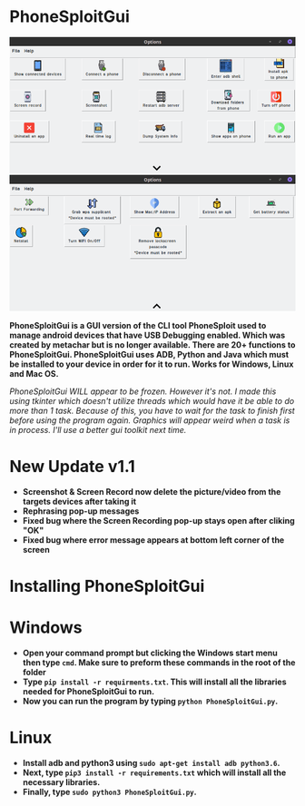 # PhoneSploitGui

![Screenshot](Screenshots/Firstpage.png)
![Screenshot](Screenshots/Secondpage.png)

**PhoneSploitGui is a GUI version of the CLI tool PhoneSploit used to manage android devices that have USB Debugging enabled. Which was created by metachar but is no longer available.
There are 20+ functions to PhoneSploitGui. PhoneSploitGui uses ADB, Python and Java which must be installed to your device in order for it to run. Works for Windows, Linux and Mac OS.**

_PhoneSploitGui WILL appear to be frozen. However it's not. I made this using tkinter which doesn't utilize threads which would have it be able to do more than 1 task. Because of this, you have to wait for the task to finish first before using the program again. Graphics will appear weird when a task is in process. I'll use a better gui toolkit next time._

# New Update v1.1
* **Screenshot & Screen Record now delete the picture/video from the targets devices after taking it**<br>
* **Rephrasing pop-up messages**<br>
* **Fixed bug where the Screen Recording pop-up stays open after cliking "OK"**<br>
* **Fixed bug where error message appears at bottom left corner of the screen**<br>


# Installing PhoneSploitGui
# Windows

* **Open your command prompt but clicking the Windows start menu then type ``cmd``. Make sure to preform these commands in the root of the folder**
* **Type ``pip install -r requirments.txt``. This will install all the libraries needed for PhoneSploitGui to run.**
* **Now you can run the program by typing ``python PhoneSploitGui.py``.**

# Linux

* **Install adb and python3 using ``sudo apt-get install adb python3.6``.**
* **Next, type ``pip3 install -r requirements.txt`` which will install all the necessary libraries.**
* **Finally, type ``sudo python3 PhoneSploitGui.py``.**
